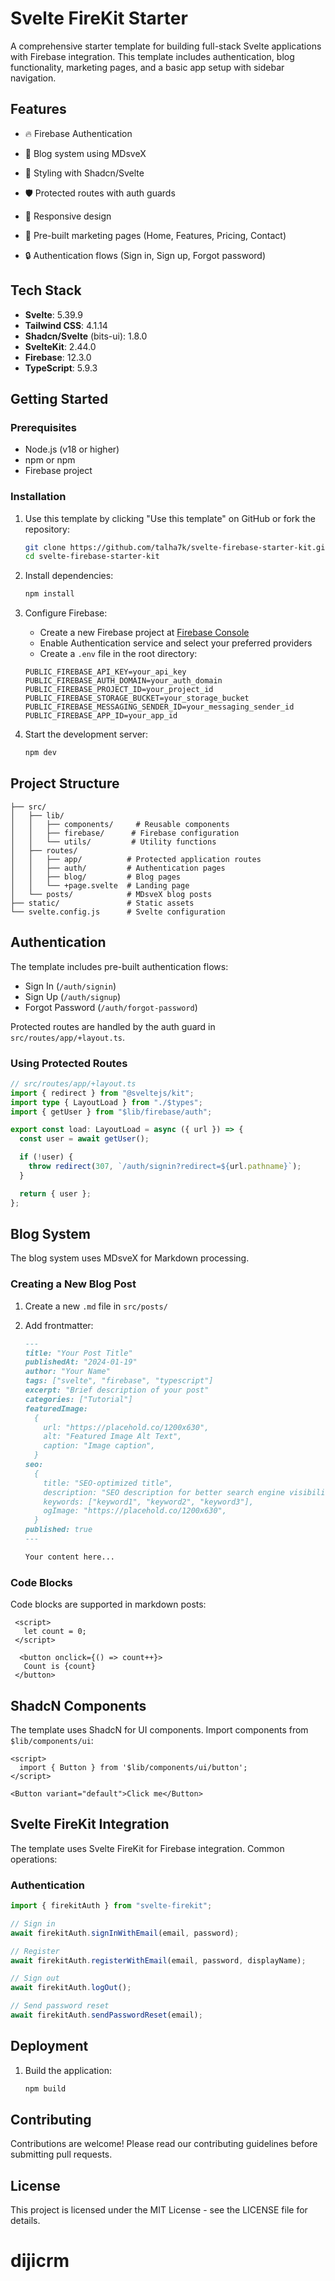 # Svelte FireKit Starter

A comprehensive starter template for building full-stack Svelte applications with Firebase integration. This template includes authentication, blog functionality, marketing pages, and a basic app setup with sidebar navigation.

## Features

- 🔥 Firebase Authentication
- 📝 Blog system using MDsveX

- 🎨 Styling with Shadcn/Svelte
- 🛡️ Protected routes with auth guards
- 📱 Responsive design
- 📄 Pre-built marketing pages (Home, Features, Pricing, Contact)
- 🔒 Authentication flows (Sign in, Sign up, Forgot password)

## Tech Stack

- **Svelte**: 5.39.9
- **Tailwind CSS**: 4.1.14
- **Shadcn/Svelte** (bits-ui): 1.8.0
- **SvelteKit**: 2.44.0
- **Firebase**: 12.3.0
- **TypeScript**: 5.9.3

## Getting Started

### Prerequisites

- Node.js (v18 or higher)
- npm or npm
- Firebase project

### Installation

1. Use this template by clicking "Use this template" on GitHub or fork the repository:

   ```bash
   git clone https://github.com/talha7k/svelte-firebase-starter-kit.git
   cd svelte-firebase-starter-kit
   ```

2. Install dependencies:

   ```bash
   npm install
   ```

3. Configure Firebase:
   - Create a new Firebase project at [Firebase Console](https://console.firebase.google.com)
   - Enable Authentication service and select your preferred providers
   - Create a `.env` file in the root directory:

   ```env
   PUBLIC_FIREBASE_API_KEY=your_api_key
   PUBLIC_FIREBASE_AUTH_DOMAIN=your_auth_domain
   PUBLIC_FIREBASE_PROJECT_ID=your_project_id
   PUBLIC_FIREBASE_STORAGE_BUCKET=your_storage_bucket
   PUBLIC_FIREBASE_MESSAGING_SENDER_ID=your_messaging_sender_id
   PUBLIC_FIREBASE_APP_ID=your_app_id
   ```

4. Start the development server:
   ```bash
   npm dev
   ```

## Project Structure

```
├── src/
│   ├── lib/
│   │   ├── components/     # Reusable components
│   │   ├── firebase/      # Firebase configuration
│   │   └── utils/         # Utility functions
│   ├── routes/
│   │   ├── app/          # Protected application routes
│   │   ├── auth/         # Authentication pages
│   │   ├── blog/         # Blog pages
│   │   └── +page.svelte  # Landing page
│   └── posts/            # MDsveX blog posts
├── static/               # Static assets
└── svelte.config.js      # Svelte configuration
```

## Authentication

The template includes pre-built authentication flows:

- Sign In (`/auth/signin`)
- Sign Up (`/auth/signup`)
- Forgot Password (`/auth/forgot-password`)

Protected routes are handled by the auth guard in `src/routes/app/+layout.ts`.

### Using Protected Routes

```typescript
// src/routes/app/+layout.ts
import { redirect } from "@sveltejs/kit";
import type { LayoutLoad } from "./$types";
import { getUser } from "$lib/firebase/auth";

export const load: LayoutLoad = async ({ url }) => {
  const user = await getUser();

  if (!user) {
    throw redirect(307, `/auth/signin?redirect=${url.pathname}`);
  }

  return { user };
};
```

## Blog System

The blog system uses MDsveX for Markdown processing.

### Creating a New Blog Post

1. Create a new `.md` file in `src/posts/`
2. Add frontmatter:

   ```markdown
   ---
   title: "Your Post Title"
   publishedAt: "2024-01-19"
   author: "Your Name"
   tags: ["svelte", "firebase", "typescript"]
   excerpt: "Brief description of your post"
   categories: ["Tutorial"]
   featuredImage:
     {
       url: "https://placehold.co/1200x630",
       alt: "Featured Image Alt Text",
       caption: "Image caption",
     }
   seo:
     {
       title: "SEO-optimized title",
       description: "SEO description for better search engine visibility",
       keywords: ["keyword1", "keyword2", "keyword3"],
       ogImage: "https://placehold.co/1200x630",
     }
   published: true
   ---

   Your content here...
   ```

### Code Blocks

Code blocks are supported in markdown posts:

```svelte
 <script>
   let count = 0;
 </script>

  <button onclick={() => count++}>
   Count is {count}
 </button>
```

## ShadcN Components

The template uses ShadcN for UI components. Import components from `$lib/components/ui`:

```svelte
<script>
  import { Button } from '$lib/components/ui/button';
</script>

<Button variant="default">Click me</Button>
```

## Svelte FireKit Integration

The template uses Svelte FireKit for Firebase integration. Common operations:

### Authentication

```typescript
import { firekitAuth } from "svelte-firekit";

// Sign in
await firekitAuth.signInWithEmail(email, password);

// Register
await firekitAuth.registerWithEmail(email, password, displayName);

// Sign out
await firekitAuth.logOut();

// Send password reset
await firekitAuth.sendPasswordReset(email);
```

## Deployment

1. Build the application:
   ```bash
   npm build
   ```

## Contributing

Contributions are welcome! Please read our contributing guidelines before submitting pull requests.

## License

This project is licensed under the MIT License - see the LICENSE file for details.
# dijicrm
